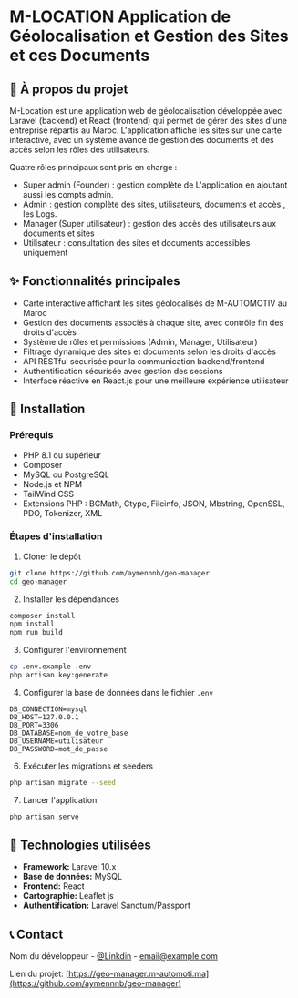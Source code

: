 # M-LOCATION Application de Géolocalisation et Gestion des Sites et ces Documents



## 📍 À propos du projet

M-Location est une application web de géolocalisation développée avec Laravel (backend) et React (frontend) qui permet de gérer des sites d'une entreprise répartis au Maroc. L'application affiche les sites sur une carte interactive, avec un système avancé de gestion des documents et des accès selon les rôles des utilisateurs.

Quatre rôles principaux sont pris en charge :

- Super admin (Founder) : gestion complète de L'application en ajoutant aussi les compts admin.
- Admin : gestion complète des sites, utilisateurs, documents et accès , les Logs.
- Manager (Super utilisateur) : gestion des accès des utilisateurs aux documents et sites
- Utilisateur : consultation des sites et documents accessibles uniquement

## ✨ Fonctionnalités principales

- Carte interactive affichant les sites géolocalisés de M-AUTOMOTIV au Maroc
- Gestion des documents associés à chaque site, avec contrôle fin des droits d'accès
- Système de rôles et permissions (Admin, Manager, Utilisateur)
- Filtrage dynamique des sites et documents selon les droits d'accès
- API RESTful sécurisée pour la communication backend/frontend
- Authentification sécurisée avec gestion des sessions
- Interface réactive en React.js pour une meilleure expérience utilisateur

## 🚀 Installation

### Prérequis
- PHP 8.1 ou supérieur
- Composer
- MySQL ou PostgreSQL
- Node.js et NPM
- TailWind CSS
- Extensions PHP : BCMath, Ctype, Fileinfo, JSON, Mbstring, OpenSSL, PDO, Tokenizer, XML

### Étapes d'installation

1. Cloner le dépôt
```bash
git clone https://github.com/aymennnb/geo-manager
cd geo-manager
```

2. Installer les dépendances
```bash
composer install
npm install
npm run build
```

3. Configurer l'environnement
```bash
cp .env.example .env
php artisan key:generate
```

4. Configurer la base de données dans le fichier `.env`
```
DB_CONNECTION=mysql
DB_HOST=127.0.0.1
DB_PORT=3306
DB_DATABASE=nom_de_votre_base
DB_USERNAME=utilisateur
DB_PASSWORD=mot_de_passe
```

6. Exécuter les migrations et seeders
```bash
php artisan migrate --seed
```

7. Lancer l'application
```bash
php artisan serve
```

## 🧰 Technologies utilisées

- **Framework:** Laravel 10.x
- **Base de données:** MySQL
- **Frontend:** React
- **Cartographie:** Leaflet js
- **Authentification:** Laravel Sanctum/Passport

## 📞 Contact

Nom du développeur - [@Linkdin](https://www.linkedin.com/in/aymen-nabaoui/) - email@example.com

Lien du projet: [https://geo-manager.m-automoti.ma](https://github.com/aymennnb/geo-manager)
